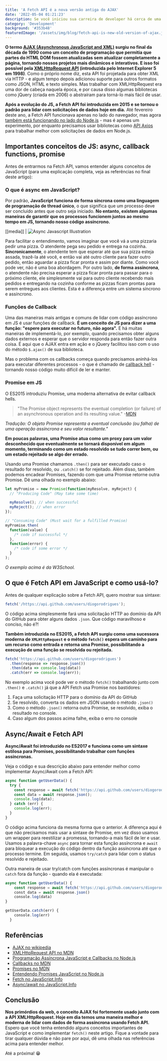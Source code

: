 ```yaml
---
title: 'A Fetch API é a nova versão antiga do AJAX'
date: '2022-05-04 01:21:23'
description: Se você iniciou sua carreira de developer há cerca de uma década, provavelmente sabe como era complicado usar AJAX em nossas aplicações da web. No entanto, agora todos nós sabemos que o JavaScript vanilla moderno nos apresenta várias funcionalidades poderosas, incluindo a Fetch API - uma maneira mais fácil de obter dados do servidor sem recarregar a página.
category: 'Development'
background: '#353b48'
featuredImage: '/assets/img/blog/fetch-api-is-new-old-version-of-ajax.jpg'
---
```


**O termo [AJAX (Asynchronous JavaScript and XML)](<https://en.wikipedia.org/wiki/Ajax_(programming)>) surgiu no final da década de 1990 como um conceito de programação que permitia que partes do HTML DOM fossem atualizadas sem atualizar completamente a página, tornando nossos projetos mais dinâmicos e interativos. E isso foi possível pela [XMLHttpRequest API](https://developer.mozilla.org/en-US/docs/Web/API/XMLHTTPRequest) (introduzida pelo Internet Explorer 5 em 1998)**. Como o próprio nome diz, esta API foi projetada para obter XML via HTTP - e algum tempo depois adicionou suporte para outros formatos como JSON, HTML e texto simples. Mas trabalhar com XMLHttpRequest era uma dor de cabeça naquela época, e por causa disso algumas bibliotecas como jQuery (criada em 2006) o abstraíram para torná-lo mais fácil de usar.

**Após a evolução do JS, a Fetch API foi introduzida em 2015 e se tornou o padrão para lidar com solicitações de dados hoje em dia.** Até fevereiro deste ano, a Fetch API funcionava apenas no lado do navegador, mas agora [também está funcionando no lado do Node.js](https://blog.logrocket.com/fetch-api-node-js/) - mas é apenas um experimento, por enquanto precisamos usar bibliotecas como [API Axios](https://axios-http.com/docs/intro) para trabalhar melhor com solicitações de dados em Node.js.

## Importantes conceitos de JS: async, callback functions, promise

Antes de entrarmos na Fetch API, vamos entender alguns conceitos de JavaScript (para uma explicação completa, veja as referências no final deste artigo):

### O que é async em JavaScript?

Por padrão, **JavaScript funciona de forma síncrona como uma linguagem de programação de thread único**, o que significa que um processo deve ser concluído antes que outro seja iniciado. **No entanto, existem algumas maneiras de garantir que os processos funcionem juntos ao mesmo tempo em JS, tornando nosso código assíncrono.**

[[media]]
| ![Async Javascript Illustration](/assets/img/blog/async-javascript-illustration.jpg)

Para facilitar o entendimento, vamos imaginar que você vá a uma pizzaria pedir uma pizza. O atendente pega seu pedido e entrega na cozinha. **Sincronicamente**, o atendente tem que esperar até que sua pizza esteja assada, trazê-la até você, e então vai até outro cliente para fazer outro pedido, então aguardar a pizza ficar pronta e assim por diante. Como você pode ver, não é uma boa abordagem. Por outro lado, **de forma assíncrona**, o atendente não precisa esperar a pizza ficar pronta para passar para o próximo cliente, ele simplesmente vai para outro cliente recebendo mais pedidos e entregando na cozinha conforme as pizzas ficam prontas para serem entregues aos clientes. Esta é a diferença entre um sistema síncrono e assíncrono.

### Funções de Callback

Uma das maneiras mais antigas e comuns de lidar com código assíncrono em JS é usar funções de callback. **É um conceito de JS para dizer a uma função: "espere para executar no futuro, não agora".** E há muitas maneiras de implementá-lo, por exemplo, quando precisamos obter alguns dados externos e esperar que o servidor responda para então fazer outra coisa. É aqui que o AJAX entra em ação e o jQuery facilitou isso com o uso do método `$.ajax()` de sua biblioteca.

Mas o problema com os callbacks começa quando precisamos aninhá-los para executar diferentes processos - o que é chamado de [callback hell](http://callbackhell.com/) - tornando nosso código muito difícil de ler e manter.

### Promise em JS

O ES2015 introduziu Promise, uma moderna alternativa de evitar callback hells.

> "The Promise object represents the eventual completion (or failure) of an asynchronous operation and its resulting value." -[MDN](https://developer.mozilla.org/en-US/docs/Web/JavaScript/Reference/Global_Objects/Promise)

_Tradução: O objeto Promise representa a eventual conclusão (ou falha) de uma operação assíncrona e seu valor resultante."_

**Em poucas palavras, uma Promise atua como um proxy para um valor desconhecido que eventualmente se tornará disponível em algum momento, terminando como um estado resolvido se tudo correr bem, ou um estado rejeitado se algo der errado.**

Usando uma Promise chamamos `.then()` para ser executado caso o resultado for resolvido, ou `.catch()` se for rejeitado. Além disso, também podemos encadear Promises, fazendo com que uma Promise retorne outra Promise. Dê uma olhada no exemplo abaixo:

```js
let myPromise = new Promise(function(myResolve, myReject) {
  // "Producing Code" (May take some time)

  myResolve(); // when successful
  myReject(); // when error
});

// "Consuming Code" (Must wait for a fulfilled Promise)
myPromise.then(
  function(value) {
    /* code if successful */
  },
  function(error) {
    /* code if some error */
  }
);
```

_O exemplo acima é da W3School._

## O que é Fetch API em JavaScript e como usá-lo?

Antes de qualquer explicação sobre a Fetch API, quero mostrar sua sintaxe:

```js
fetch('/https://api.github.com/users/diogorodrigues');
```

O código acima simplesmente fará uma solicitação HTTP ao domínio da API do GitHub para obter alguns dados `.json`. Que código maravilhoso e conciso, não é?!

**Também introduzida no ES2015, a Fetch API surgiu como uma sucessora moderna de `XMLHttpRequest` e o método `fetch()` espera um caminho para um recurso como entrada e retorna uma Promise, possibilitando a execução de uma função se resolvida ou rejeitada.**

```js
fetch('https://api.github.com/users/diogorodrigues')
  .then(response => response.json())
  .then(data => console.log(data))
  .catch(err => console.log(err));
```

No exemplo acima você pode ver o método `fetch()` trabalhando junto com `.then()` e `.catch()` já que a API Fetch usa Promise nos bastidores:

1. Faça uma solicitação HTTP para o domínio da API do GitHub
2. Se resolvido, converta os dados em JSON usando o método `.json()`
3. Como o método `.json()` retorna outra Promise, se resolvido, exiba o resultado no console.
4. Caso algum dos passos acima falhe, exiba o erro no console

## Async/Await e Fetch API

**Async/Await foi introduzido no ES2017 e funciona como um sintaxe estilosa para Promises, possibilitando trabalhar com funções assíncronas.**

Veja o código e sua descrição abaixo para entender melhor como implementar Async/Await com a Fetch API:

```js
async function getUserData() {
  try {
    const response = await fetch('https://api.github.com/users/diogorodrigues');
    const data = await response.json();
    console.log(data);
  } catch (err) {
    console.log(err);
  }
}
```

O código acima funciona da mesma forma que o anterior. A diferença aqui é que não precisamos mais usar a sintaxe de Promise, em vez disso usamos um wrapper para reestilizar a promessa, tornando-a mais fácil de ler e usar. Usamos a palavra-chave `async` para tornar esta função assíncrona e `await` para bloquear a execução do código dentro da função assíncrona até que o processo termine. Em seguida, usamos `try/catch` para lidar com o status resolvido e rejeitado.

Outra maneira de usar try/catch com funções assíncronas é manipular o `catch` fora da função - quando ela é executada:

```js
async function getUserData() {
    const response = await fetch('https://api.github.com/users/diogorodrigues')
    const data = await response.json()
    console.log(data)
}

getUserData.catch(err) {
    console.log(err)
  }
```

## Referências

- [AJAX no wikipedia](<https://en.wikipedia.org/wiki/Ajax_(programming)>)
- [XMLHttpRequest API no MDN](https://developer.mozilla.org/en-US/docs/Web/API/XMLHTTPRequest)
- [Programação Assíncrona JavaScript e Callbacks no Node.js](https://nodejs.dev/learn/javascript-asynchronous-programming-and-callbacks)
- [Callbacks no MDN](https://developer.mozilla.org/en-US/docs/Glossary/Callback_function)
- [Promises no MDN](https://developer.mozilla.org/en-US/docs/Web/JavaScript/Reference/Global_Objects/Promise)
- [Entendendo Promises JavaScript no Node.js](https://nodejs.dev/learn/understanding-javascript-promises)
- [Fetch no JavaScript.Info](https://javascript.info/fetch)
- [Async/await no JavaScript.Info](https://javascript.info/async-await)

## Conclusão

**Nos primórdios da web, o conceito AJAX foi fortemente usado junto com a API XMLHttpRequest. Hoje em dia temos uma maneira melhor e moderna de lidar com dados de forma assíncrona usando Fetch API.** Espero que você tenha entendido alguns conceitos importantes de JavaScript e como implementar `fetch()` neste artigo. Fique a vontade para tirar qualquer dúvida e não pare por aqui, dê uma olhada nas referências acima para entender melhor.

Até a próxima! 😁
